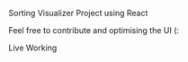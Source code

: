 Sorting Visualizer Project using React

Feel free to contribute and optimising the UI (:

Live Working
